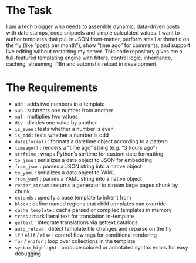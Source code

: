 # The Task

I am a tech blogger who needs to assemble dynamic, data-driven posts with date stamps, code snippets and simple calculated values. I want to author templates that pull in JSON front-matter, perform small arithmetic on the fly (like “posts per month”), show “time ago” for comments, and support live editing without restarting my server. This code repository gives me a full-featured templating engine with filters, control logic, inheritance, caching, streaming, i18n and automatic reload in development.

# The Requirements

* `add`            : adds two numbers in a template  
* `sub`            : subtracts one number from another  
* `mul`            : multiplies two values  
* `div`            : divides one value by another  
* `is_even`        : tests whether a number is even  
* `is_odd`         : tests whether a number is odd  
* `date(format)`   : formats a datetime object according to a pattern  
* `timeago()`      : renders a “time ago” string (e.g. “3 hours ago”)  
* `strftime`       : wraps Python’s strftime for custom date formatting  
* `to_json`        : serializes a data object to JSON for embedding  
* `from_json`      : parses a JSON string into a native object  
* `to_yaml`        : serializes a data object to YAML  
* `from_yaml`      : parses a YAML string into a native object  
* `render_stream`  : returns a generator to stream large pages chunk by chunk  
* `extends`        : specify a base template to inherit from  
* `block`          : define named regions that child templates can override  
* `cache_template` : cache parsed or compiled templates in memory  
* `trans`          : mark literal text for translation in-template  
* `gettext`        : integrate translations via gettext catalogs  
* `auto_reload`    : detect template file changes and reparse on the fly  
* `if` / `elif` / `else` : control flow tags for conditional rendering  
* `for` / `endfor`        : loop over collections in the template  
* `syntax_highlight` : produce colored or annotated syntax errors for easy debugging  
